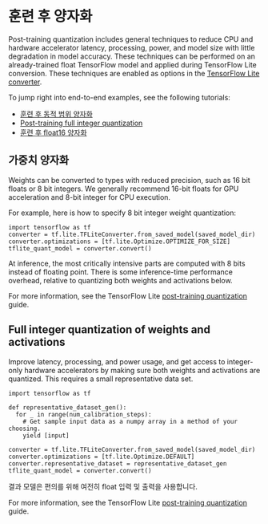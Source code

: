 # 훈련 후 양자화

Post-training quantization includes general techniques to reduce CPU and hardware accelerator latency, processing, power, and model size with little degradation in model accuracy. These techniques can be performed on an already-trained float TensorFlow model and applied during TensorFlow Lite conversion. These techniques are enabled as options in the [TensorFlow Lite converter](https://www.tensorflow.org/lite/convert/).

To jump right into end-to-end examples, see the following tutorials:

- [훈련 후 동적 범위 양자화](https://www.tensorflow.org/lite/performance/post_training_quant)
- [Post-training full integer quantization](https://www.tensorflow.org/lite/performance/post_training_integer_quant)
- [훈련 후 float16 양자화](https://www.tensorflow.org/lite/performance/post_training_float16_quant)

## 가중치 양자화

Weights can be converted to types with reduced precision, such as 16 bit floats or 8 bit integers. We generally recommend 16-bit floats for GPU acceleration and 8-bit integer for CPU execution.

For example, here is how to specify 8 bit integer weight quantization:

```
import tensorflow as tf
converter = tf.lite.TFLiteConverter.from_saved_model(saved_model_dir)
converter.optimizations = [tf.lite.Optimize.OPTIMIZE_FOR_SIZE]
tflite_quant_model = converter.convert()
```

At inference, the most critically intensive parts are computed with 8 bits instead of floating point. There is some inference-time performance overhead, relative to quantizing both weights and activations below.

For more information, see the TensorFlow Lite [post-training quantization](https://www.tensorflow.org/lite/performance/post_training_quantization) guide.

## Full integer quantization of weights and activations

Improve latency, processing, and power usage, and get access to integer-only hardware accelerators by making sure both weights and activations are quantized. This requires a small representative data set.

```
import tensorflow as tf

def representative_dataset_gen():
  for _ in range(num_calibration_steps):
    # Get sample input data as a numpy array in a method of your choosing.
    yield [input]

converter = tf.lite.TFLiteConverter.from_saved_model(saved_model_dir)
converter.optimizations = [tf.lite.Optimize.DEFAULT]
converter.representative_dataset = representative_dataset_gen
tflite_quant_model = converter.convert()
```

결과 모델은 편의를 위해 여전히 float 입력 및 출력을 사용합니다.

For more information, see the TensorFlow Lite [post-training quantization](https://www.tensorflow.org/lite/performance/post_training_quantization#full_integer_quantization_of_weights_and_activations) guide.
